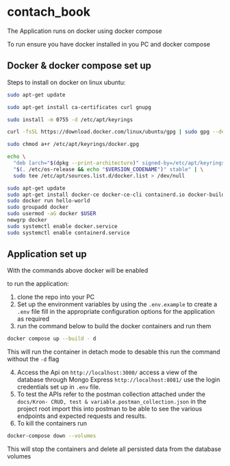 # contach_book

The Application runs on docker using docker compose

To run ensure you have docker installed in you PC and docker compose

## Docker & docker compose set up

Steps to install on docker on linux ubuntu:


```bash
sudo apt-get update
```
```bash
sudo apt-get install ca-certificates curl gnupg
```
```bash
sudo install -m 0755 -d /etc/apt/keyrings
```
```bash
curl -fsSL https://download.docker.com/linux/ubuntu/gpg | sudo gpg --dearmor -o /etc/apt/keyrings/docker.gpg
```
```bash
sudo chmod a+r /etc/apt/keyrings/docker.gpg
```
```bash
echo \
  "deb [arch="$(dpkg --print-architecture)" signed-by=/etc/apt/keyrings/docker.gpg] https://download.docker.com/linux/ubuntu \
  "$(. /etc/os-release && echo "$VERSION_CODENAME")" stable" | \
  sudo tee /etc/apt/sources.list.d/docker.list > /dev/null
```
```bash
sudo apt-get update
sudo apt-get install docker-ce docker-ce-cli containerd.io docker-buildx-plugin docker-compose-plugin
sudo docker run hello-world
sudo groupadd docker
sudo usermod -aG docker $USER
newgrp docker
sudo systemctl enable docker.service
sudo systemctl enable containerd.service
```

## Application set up

With the commands above docker will be enabled

to run the application:

1. clone the repo into your PC
2. Set up the environment variables by using the `.env.example` to create a `.env` file fill in the appropriate configuration options for the application as required
3. run the command below to build the docker containers and run them

```bash
docker compose up --build - d
```
This will run the container in detach mode to desable this run the command without the `-d` flag

4. Access the Api on `http://localhost:3000/` access a view of the database through Mongo Express `http://localhost:8081/` use the login credentials set up in `.env` file.
5. To test the APIs refer to the postman collection attached under the `docs/Kron- CRUD, test & variable.postman_collection.json` in the project root import this into postman to be able to see the various endpoints and expected requests and results.
6. To kill the containers run 
```bash
docker-compose down --volumes
```
This will stop the containers and delete all persisted data from the database volumes
